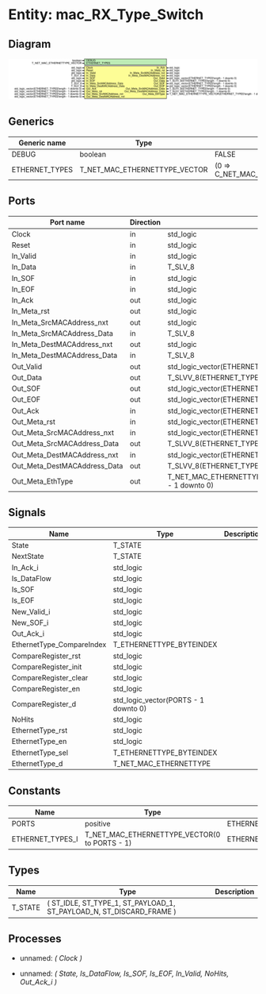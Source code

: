 # Entity: mac_RX_Type_Switch
## Diagram
![Diagram](mac_RX_Type_Switch.svg "Diagram")
## Generics
| Generic name   | Type                          | Value                               | Description |
| -------------- | ----------------------------- | ----------------------------------- | ----------- |
| DEBUG          | boolean                       | FALSE                               |             |
| ETHERNET_TYPES | T_NET_MAC_ETHERNETTYPE_VECTOR | (0 => C_NET_MAC_ETHERNETTYPE_EMPTY) |             |
## Ports
| Port name                    | Direction | Type                                                              | Description |
| ---------------------------- | --------- | ----------------------------------------------------------------- | ----------- |
| Clock                        | in        | std_logic                                                         |             |
| Reset                        | in        | std_logic                                                         |             |
| In_Valid                     | in        | std_logic                                                         |             |
| In_Data                      | in        | T_SLV_8                                                           |             |
| In_SOF                       | in        | std_logic                                                         |             |
| In_EOF                       | in        | std_logic                                                         |             |
| In_Ack                       | out       | std_logic                                                         |             |
| In_Meta_rst                  | out       | std_logic                                                         |             |
| In_Meta_SrcMACAddress_nxt    | out       | std_logic                                                         |             |
| In_Meta_SrcMACAddress_Data   | in        | T_SLV_8                                                           |             |
| In_Meta_DestMACAddress_nxt   | out       | std_logic                                                         |             |
| In_Meta_DestMACAddress_Data  | in        | T_SLV_8                                                           |             |
| Out_Valid                    | out       | std_logic_vector(ETHERNET_TYPES'length - 1 downto 0)              |             |
| Out_Data                     | out       | T_SLVV_8(ETHERNET_TYPES'length - 1 downto 0)                      |             |
| Out_SOF                      | out       | std_logic_vector(ETHERNET_TYPES'length - 1 downto 0)              |             |
| Out_EOF                      | out       | std_logic_vector(ETHERNET_TYPES'length - 1 downto 0)              |             |
| Out_Ack                      | in        | std_logic_vector(ETHERNET_TYPES'length - 1 downto 0)              |             |
| Out_Meta_rst                 | in        | std_logic_vector(ETHERNET_TYPES'length - 1 downto 0)              |             |
| Out_Meta_SrcMACAddress_nxt   | in        | std_logic_vector(ETHERNET_TYPES'length - 1 downto 0)              |             |
| Out_Meta_SrcMACAddress_Data  | out       | T_SLVV_8(ETHERNET_TYPES'length - 1 downto 0)                      |             |
| Out_Meta_DestMACAddress_nxt  | in        | std_logic_vector(ETHERNET_TYPES'length - 1 downto 0)              |             |
| Out_Meta_DestMACAddress_Data | out       | T_SLVV_8(ETHERNET_TYPES'length - 1 downto 0)                      |             |
| Out_Meta_EthType             | out       | T_NET_MAC_ETHERNETTYPE_VECTOR(ETHERNET_TYPES'length - 1 downto 0) |             |
## Signals
| Name                      | Type                                 | Description |
| ------------------------- | ------------------------------------ | ----------- |
| State                     | T_STATE                              |             |
| NextState                 | T_STATE                              |             |
| In_Ack_i                  | std_logic                            |             |
| Is_DataFlow               | std_logic                            |             |
| Is_SOF                    | std_logic                            |             |
| Is_EOF                    | std_logic                            |             |
| New_Valid_i               | std_logic                            |             |
| New_SOF_i                 | std_logic                            |             |
| Out_Ack_i                 | std_logic                            |             |
| EthernetType_CompareIndex | T_ETHERNETTYPE_BYTEINDEX             |             |
| CompareRegister_rst       | std_logic                            |             |
| CompareRegister_init      | std_logic                            |             |
| CompareRegister_clear     | std_logic                            |             |
| CompareRegister_en        | std_logic                            |             |
| CompareRegister_d         | std_logic_vector(PORTS - 1 downto 0) |             |
| NoHits                    | std_logic                            |             |
| EthernetType_rst          | std_logic                            |             |
| EthernetType_en           | std_logic                            |             |
| EthernetType_sel          | T_ETHERNETTYPE_BYTEINDEX             |             |
| EthernetType_d            | T_NET_MAC_ETHERNETTYPE               |             |
## Constants
| Name             | Type                                          | Value                  | Description |
| ---------------- | --------------------------------------------- | ---------------------- | ----------- |
| PORTS            | positive                                      |  ETHERNET_TYPES'length |             |
| ETHERNET_TYPES_I | T_NET_MAC_ETHERNETTYPE_VECTOR(0 to PORTS - 1) |  ETHERNET_TYPES        |             |
## Types
| Name    | Type                                                                               | Description |
| ------- | ---------------------------------------------------------------------------------- | ----------- |
| T_STATE | ( 		ST_IDLE, 			ST_TYPE_1, 			ST_PAYLOAD_1, 			ST_PAYLOAD_N, 		ST_DISCARD_FRAME 	) |             |
## Processes
- unnamed: _( Clock )_

- unnamed: _( State, Is_DataFlow, Is_SOF, Is_EOF, In_Valid, NoHits, Out_Ack_i )_

